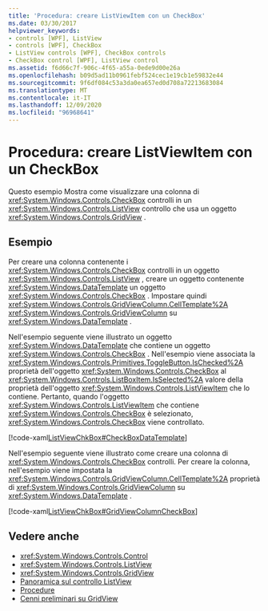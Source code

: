 ```yaml
---
title: 'Procedura: creare ListViewItem con un CheckBox'
ms.date: 03/30/2017
helpviewer_keywords:
- controls [WPF], ListView
- controls [WPF], CheckBox
- ListView controls [WPF], CheckBox controls
- CheckBox control [WPF], ListView control
ms.assetid: f6d66c7f-906c-4f65-a55a-0ede9d00e26a
ms.openlocfilehash: b09d5ad11b0961febf524cec1e19cb1e59832e44
ms.sourcegitcommit: 9f6df084c53a3da0ea657ed0d708a72213683084
ms.translationtype: MT
ms.contentlocale: it-IT
ms.lasthandoff: 12/09/2020
ms.locfileid: "96968641"
---
```

# <a name="how-to-create-listviewitems-with-a-checkbox"></a>Procedura: creare ListViewItem con un CheckBox
Questo esempio Mostra come visualizzare una colonna di <xref:System.Windows.Controls.CheckBox> controlli in un <xref:System.Windows.Controls.ListView> controllo che usa un oggetto <xref:System.Windows.Controls.GridView> .  
  
## <a name="example"></a>Esempio  
 Per creare una colonna contenente i <xref:System.Windows.Controls.CheckBox> controlli in un oggetto <xref:System.Windows.Controls.ListView> , creare un oggetto contenente <xref:System.Windows.DataTemplate> un oggetto <xref:System.Windows.Controls.CheckBox> . Impostare quindi <xref:System.Windows.Controls.GridViewColumn.CellTemplate%2A> <xref:System.Windows.Controls.GridViewColumn> su <xref:System.Windows.DataTemplate> .  
  
 Nell'esempio seguente viene illustrato un oggetto <xref:System.Windows.DataTemplate> che contiene un oggetto <xref:System.Windows.Controls.CheckBox> . Nell'esempio viene associata la <xref:System.Windows.Controls.Primitives.ToggleButton.IsChecked%2A> proprietà dell'oggetto <xref:System.Windows.Controls.CheckBox> al <xref:System.Windows.Controls.ListBoxItem.IsSelected%2A> valore della proprietà dell'oggetto <xref:System.Windows.Controls.ListViewItem> che lo contiene. Pertanto, quando l'oggetto <xref:System.Windows.Controls.ListViewItem> che contiene <xref:System.Windows.Controls.CheckBox> è selezionato, <xref:System.Windows.Controls.CheckBox> viene controllato.  
  
 [!code-xaml[ListViewChkBox#CheckBoxDataTemplate](~/samples/snippets/csharp/VS_Snippets_Wpf/ListViewChkBox/CS/window1.xaml#checkboxdatatemplate)]  
  
 Nell'esempio seguente viene illustrato come creare una colonna di <xref:System.Windows.Controls.CheckBox> controlli. Per creare la colonna, nell'esempio viene impostata la <xref:System.Windows.Controls.GridViewColumn.CellTemplate%2A> proprietà di <xref:System.Windows.Controls.GridViewColumn> su <xref:System.Windows.DataTemplate> .  
  
 [!code-xaml[ListViewChkBox#GridViewColumnCheckBox](~/samples/snippets/csharp/VS_Snippets_Wpf/ListViewChkBox/CS/window1.xaml#gridviewcolumncheckbox)]  
  
## <a name="see-also"></a>Vedere anche

- <xref:System.Windows.Controls.Control>
- <xref:System.Windows.Controls.ListView>
- <xref:System.Windows.Controls.GridView>
- [Panoramica sul controllo ListView](listview-overview.md)
- [Procedure](listview-how-to-topics.md)
- [Cenni preliminari su GridView](gridview-overview.md)
